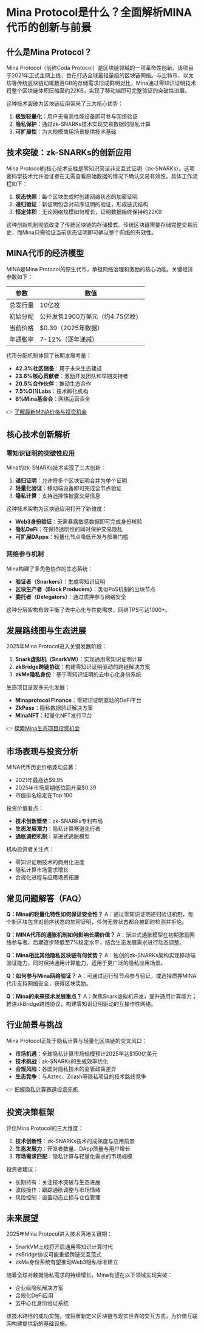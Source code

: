 # Mina Protocol是什么？全面解析MINA代币的创新与前景

## 什么是Mina Protocol？

Mina Protocol（前称Coda Protocol）是区块链领域的一项革命性创新。该项目于2021年正式主网上线，旨在打造全球最轻量级的区块链网络。与比特币、以太坊等传统区块链动辄数百GB的存储需求形成鲜明对比，Mina通过零知识证明技术将整个区块链体积压缩至约22KB，实现了移动端即可完整验证的突破性进展。

这种技术突破为区块链应用带来了三大核心优势：
1. **极致轻量化**：用户无需高性能设备即可参与网络验证
2. **隐私保护**：通过zk-SNARKs技术实现交易数据的隐私计算
3. **可扩展性**：为大规模商用场景提供技术基础

## 技术突破：zk-SNARKs的创新应用

Mina Protocol的核心技术支柱是零知识简洁非交互式证明（zk-SNARKs）。这项密码学技术允许验证者在无需查看原始数据的情况下确认交易有效性。具体工作流程如下：

1. **状态快照**：每个区块生成时创建网络状态的加密证明
2. **递归验证**：新证明包含对前序证明的验证，形成链式结构
3. **恒定体积**：无论网络规模如何增长，证明数据始终保持约22KB

这种创新机制彻底改变了传统区块链的存储模式。传统区块链需要存储完整交易历史，而Mina只需验证当前状态证明即可确认整个网络的有效性。

## MINA代币的经济模型

MINA是Mina Protocol的原生代币，承担网络治理和激励的核心功能。关键经济参数如下：

| 参数 | 数值 |
|------|------|
| 总发行量 | 10亿枚 |
| 初始分配 | 公开发售1900万美元（约4.75亿枚） |
| 当前价格 | $0.39（2025年数据） |
| 年通胀率 | 7-12%（逐年递减） |

代币分配机制体现了长期发展考量：
- **42.3%社区储备**：用于未来生态建设
- **23.6%核心贡献者**：激励开发团队和早期支持者
- **20.5%合作伙伴**：推动生态合作
- **7.5%O(1)Labs**：技术孵化机构
- **6%Mina基金会**：网络运营资金

👉 [了解最新MINA价格与投资机会](https://bit.ly/okx_welcome)

## 核心技术创新解析

### 零知识证明的突破性应用

Mina的zk-SNARKs技术实现了三大创新：
1. **递归证明**：允许将多个区块证明合并为单个证明
2. **轻量化验证**：移动端设备即可完成全节点验证
3. **隐私计算**：支持选择性披露交易信息

这种技术架构为区块链应用打开了新维度：
- **Web3身份验证**：无需暴露敏感数据即可完成身份核验
- **隐私DeFi**：在保持透明性的同时保护交易隐私
- **可扩展DApps**：轻量化节点降低开发与部署门槛

### 网络参与机制

Mina构建了多角色协作的生态系统：
- **验证者（Snarkers）**：生成零知识证明
- **区块生产者（Block Producers）**：类似PoS机制的出块节点
- **委托者（Delegators）**：通过质押参与网络安全

这种分层架构有效平衡了去中心化与性能需求，网络TPS可达1000+。

## 发展路线图与生态进展

2025年Mina Protocol进入关键发展阶段：
1. **Snark虚拟机（SnarkVM）**：实现通用零知识证明计算
2. **zkBridge跨链协议**：构建零知识证明驱动的跨链解决方案
3. **zkMe隐私身份**：基于零知识证明的去中心化身份系统

生态项目呈现多元化发展：
- **Minaprotocol Finance**：零知识证明驱动的DeFi平台
- **ZkPass**：隐私数据验证解决方案
- **MinaNFT**：轻量化NFT发行平台

👉 [探索Mina生态项目投资机会](https://bit.ly/okx_welcome)

## 市场表现与投资分析

MINA代币历史价格波动显著：
- 2021年最高达$9.95
- 2025年市场周期低位回升至$0.39
- 市值排名稳定在Top 100

投资价值看点：
- **技术创新壁垒**：zk-SNARKs专利布局
- **生态发展潜力**：隐私计算赛道先行者
- **通胀调控机制**：渐进式通胀模型

机构投资者关注点：
- 零知识证明技术的商用化进度
- 隐私计算市场需求增长
- 合规化进程与应用场景拓展

## 常见问题解答（FAQ）

**Q：Mina的轻量化特性如何保证安全性？**
A：通过零知识证明递归验证机制，每个新区块包含对前序状态的加密证明，任何无效状态都会被即时检测并拒绝。

**Q：MINA代币的通胀机制如何影响长期价值？**
A：渐进式通胀模型在初期激励网络参与者，后期逐步降低至7%稳定水平，结合生态发展需求进行动态调整。

**Q：Mina相比其他隐私区块链有何优势？**
A：独创的zk-SNARKs架构实现移动端验证能力，同时保持通用计算能力，适用于更广泛的隐私应用场景。

**Q：如何参与Mina网络验证？**
A：可通过运行轻节点参与验证，或选择质押MINA代币支持网络安全，获得区块奖励。

**Q：Mina的未来技术发展重点？**
A：聚焦Snark虚拟机开发，提升通用计算能力；推进zkBridge跨链协议，构建零知识证明驱动的互操作性网络。

## 行业前景与挑战

Mina Protocol正处于隐私计算与轻量化区块链的交叉风口：
- **市场机遇**：全球隐私计算市场规模预计2025年达$150亿美元
- **技术挑战**：zk-SNARKs的生成效率优化
- **合规风险**：各国对隐私技术的监管政策差异
- **生态竞争**：与Aztec、Zcash等隐私项目的技术路线竞争

👉 [把握隐私计算赛道投资先机](https://bit.ly/okx_welcome)

## 投资决策框架

评估Mina Protocol的三大维度：
1. **技术创新性**：zk-SNARKs技术的成熟度与应用前景
2. **生态发展力**：开发者数量、DApp质量与用户增长
3. **市场需求匹配**：隐私计算与轻量化需求的市场规模

投资者建议：
- 长期持有：关注技术突破与生态进展
- 波段操作：跟踪通胀调整与市场情绪
- 风险控制：设置动态止损与仓位管理

## 未来展望

2025年Mina Protocol进入技术落地关键期：
- SnarkVM上线将开启通用零知识计算时代
- zkBridge协议可能重塑跨链交互范式
- zkMe身份系统有望推动Web3隐私标准建立

随着全球对数据隐私需求的持续增长，Mina有望在以下领域实现突破：
- 企业级隐私解决方案
- 合规化DeFi应用
- 去中心化身份验证系统

该技术路径的成功实施，或将重新定义区块链与现实世界的交互方式，为价值互联网构建提供新的基础设施。